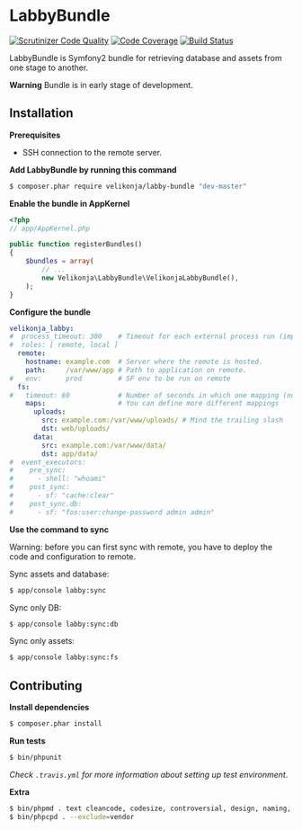 # LabbyBundle

[![Scrutinizer Code Quality](https://scrutinizer-ci.com/g/matejvelikonja/LabbyBundle/badges/quality-score.png?b=master)](https://scrutinizer-ci.com/g/matejvelikonja/LabbyBundle/?branch=master)
[![Code Coverage](https://scrutinizer-ci.com/g/matejvelikonja/LabbyBundle/badges/coverage.png?b=master)](https://scrutinizer-ci.com/g/matejvelikonja/LabbyBundle/?branch=master)
[![Build Status](https://travis-ci.org/matejvelikonja/LabbyBundle.svg?branch=master)](https://travis-ci.org/matejvelikonja/LabbyBundle)

LabbyBundle is Symfony2 bundle for retrieving database and assets from one stage to another.

**Warning** Bundle is in early stage of development.

## Installation

**Prerequisites**

* SSH connection to the remote server.

**Add LabbyBundle by running this command**

```bash
$ composer.phar require velikonja/labby-bundle "dev-master"
```

**Enable the bundle in AppKernel**

```php
<?php
// app/AppKernel.php

public function registerBundles()
{
    $bundles = array(
        // ...
        new Velikonja\LabbyBundle\VelikonjaLabbyBundle(),
    );
}
```

**Configure the bundle**

```yml
velikonja_labby:
#  process_timeout: 300    # Timeout for each external process run (import, dump, ssh, scp, ...).
#  roles: [ remote, local ]
  remote:
    hostname: example.com  # Server where the remote is hosted. 
    path:     /var/www/app # Path to application on remote.
#   env:      prod         # SF env to be run on remote
  fs:
#   timeout: 60            # Number of seconds in which one mapping (not all of them) sync timeouts.
    maps:                  # You can define more different mappings
      uploads: 
        src: example.com:/var/www/uploads/ # Mind the trailing slash
        dst: web/uploads/
      data:
        src: example.com:/var/www/data/
        dst: app/data/
#  event_executors:
#    pre_sync:
#      - shell: "whoami"
#    post_sync:
#      - sf: "cache:clear"
#    post_sync.db:
#      - sf: "fos:user:change-password admin admin"
```

**Use the command to sync**

Warning: before you can first sync with remote, you have to deploy the code and configuration to remote.

Sync assets and database:
```bash
$ app/console labby:sync
```

Sync only DB:
```bash
$ app/console labby:sync:db
```
Sync only assets:
```bash
$ app/console labby:sync:fs
```

## Contributing

**Install dependencies**

```bash
$ composer.phar install
```

**Run tests**

```bash
$ bin/phpunit
```

*Check `.travis.yml` for more information about setting up test environment.*

**Extra**

```bash
$ bin/phpmd . text cleancode, codesize, controversial, design, naming, unusedcode --exclude vendor/
$ bin/phpcpd . --exclude=vendor
```
